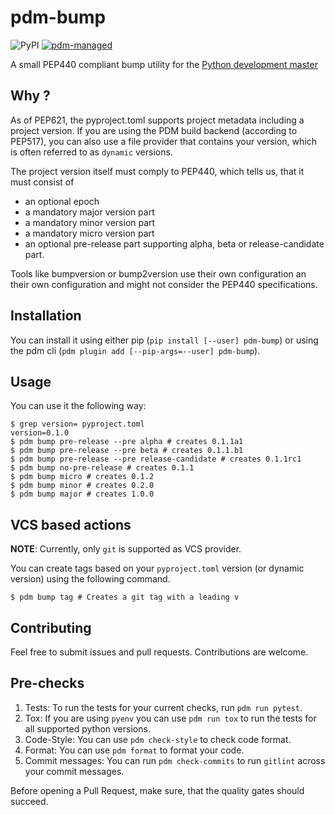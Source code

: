 # pdm-bump

![PyPI](https://img.shields.io/pypi/v/pdm-bump?logo=python&logoColor=%23cccccc)
[![pdm-managed](https://img.shields.io/badge/pdm-managed-blueviolet)](https://pdm.fming.dev)

A small PEP440 compliant bump utility for the [Python development master](https://pdm.fming.dev/)

## Why ?

As of PEP621, the pyproject.toml supports project metadata including a project version. If you are using the PDM build backend (according to PEP517), you can also use a file provider that contains your version, which is often referred to as `dynamic` versions.

The project version itself must comply to PEP440, which tells us, that it must consist of

* an optional epoch
* a mandatory major version part
* a mandatory minor version part
* a mandatory micro version part
* an optional pre-release part supporting alpha, beta or release-candidate part.

Tools like bumpversion or bump2version use their own configuration an their own configuration and might not consider the PEP440 specifications.

## Installation

You can install it using either pip (`pip install [--user] pdm-bump`) or using the pdm cli (`pdm plugin add [--pip-args=--user] pdm-bump`).

## Usage

You can use it the following way:

```shell
$ grep version= pyproject.toml
version=0.1.0
$ pdm bump pre-release --pre alpha # creates 0.1.1a1
$ pdm bump pre-release --pre beta # creates 0.1.1.b1
$ pdm bump pre-release --pre release-candidate # creates 0.1.1rc1
$ pdm bump no-pre-release # creates 0.1.1
$ pdm bump micro # creates 0.1.2
$ pdm bump minor # creates 0.2.0
$ pdm bump major # creates 1.0.0
```

## VCS based actions

**NOTE**: Currently, only `git` is supported as VCS provider.

You can create tags based on your `pyproject.toml` version (or dynamic version) using the following command.

```shell
$ pdm bump tag # Creates a git tag with a leading v
```

## Contributing

Feel free to submit issues and pull requests. Contributions are welcome.

## Pre-checks

1. Tests: To run the tests for your current checks, run `pdm run pytest`.
2. Tox: If you are using `pyenv` you can use `pdm run tox` to run the tests for all supported python versions.
3. Code-Style: You can use `pdm check-style` to check code format.
4. Format: You can use `pdm format` to format your code.
5. Commit messages: You can run `pdm check-commits` to run `gitlint` across your commit messages.

Before opening a Pull Request, make sure, that the quality gates should succeed.

